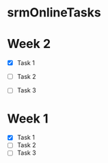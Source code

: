 # srmOnlineTasks
# Week 2
- [x] Task 1
- [ ] Task 2
- [ ] Task 3

      
# Week 1
- [x] Task 1
- [ ] Task 2
- [ ] Task 3

